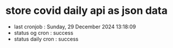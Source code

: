 # store covid daily api as json data

- last cronjob : Sunday, 29 December 2024 13:18:09
- status og cron : success
- status daily cron : success
      
      